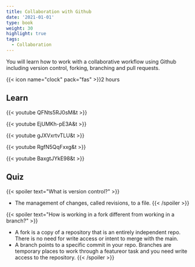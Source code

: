 ```yaml
---
title: Collaboration with Github
date: '2021-01-01'
type: book
weight: 30
highlight: true
tags:
  - Collaboration
---
```


You will learn how to work with a collaborative workflow using Github including version control, forking, branching and pull requests.

<!--more-->

{{< icon name="clock" pack="fas" >}}2 hours 

## Learn

{{< youtube QFNts5RJ0sM&t  >}}

{{< youtube EjUMKh-pE3A&t  >}}

{{< youtube gJXVxrtvTLU&t  >}}

{{< youtube RgfN5QqFxxg&t  >}}

{{< youtube BaxgtJYkE98&t >}}


## Quiz

{{< spoiler text="What is version control?" >}}
* The management of changes, called revisions, to a file.
{{< /spoiler >}}

{{< spoiler text="How is working in a fork different from working in a branch?" >}}
* A fork is a copy of a repository that is an entirely independent repo. There is no need for write access or intent to merge with the main.
* A branch points to a specific commit in your repo. Branches are temporary places to work through a featureor task and you need write access to the repository. 
{{< /spoiler >}}
